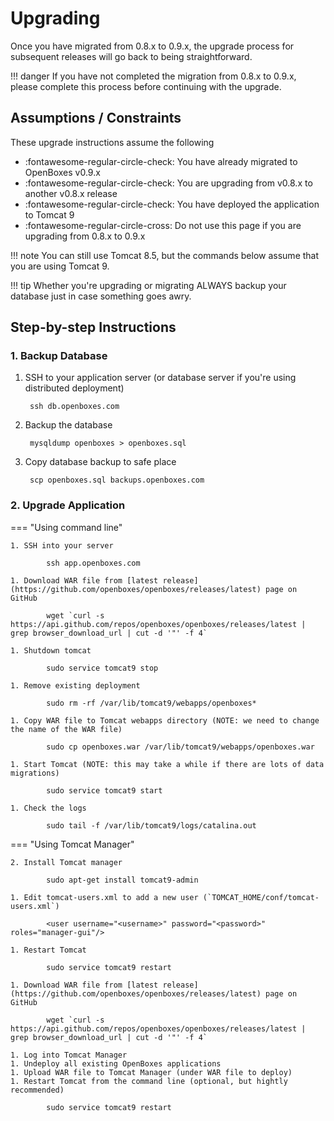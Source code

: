 # Upgrading 

Once you have migrated from 0.8.x to 0.9.x, the upgrade process for subsequent releases will 
go back to being straightforward. 

!!! danger
        If you have not completed the migration from 0.8.x to 0.9.x, please complete this 
        process before continuing with the upgrade.

## Assumptions / Constraints
These upgrade instructions assume the following 

* :fontawesome-regular-circle-check: You have already migrated to OpenBoxes v0.9.x  
* :fontawesome-regular-circle-check: You are upgrading from v0.8.x to another v0.8.x release 
* :fontawesome-regular-circle-check: You have deployed the application to Tomcat 9 
* :fontawesome-regular-circle-cross: Do not use this page if you are upgrading from 0.8.x to 0.9.x

!!! note
        You can still use Tomcat 8.5, but the commands below assume that you are using Tomcat 9.

!!! tip
        Whether you're upgrading or migrating ALWAYS backup your database just in case something 
        goes awry.


## Step-by-step Instructions

### 1. Backup Database

1. SSH to your application server (or database server if you're using distributed deployment)

        ssh db.openboxes.com

2. Backup the database
    
        mysqldump openboxes > openboxes.sql 

3. Copy database backup to safe place

        scp openboxes.sql backups.openboxes.com


### 2. Upgrade Application

=== "Using command line"

    1. SSH into your server

            ssh app.openboxes.com

    1. Download WAR file from [latest release](https://github.com/openboxes/openboxes/releases/latest) page on GitHub

            wget `curl -s https://api.github.com/repos/openboxes/openboxes/releases/latest | grep browser_download_url | cut -d '"' -f 4`

    1. Shutdown tomcat 

            sudo service tomcat9 stop

    1. Remove existing deployment

            sudo rm -rf /var/lib/tomcat9/webapps/openboxes*

    1. Copy WAR file to Tomcat webapps directory (NOTE: we need to change the name of the WAR file)

            sudo cp openboxes.war /var/lib/tomcat9/webapps/openboxes.war

    1. Start Tomcat (NOTE: this may take a while if there are lots of data migrations)
    
            sudo service tomcat9 start

    1. Check the logs 

            sudo tail -f /var/lib/tomcat9/logs/catalina.out

=== "Using Tomcat Manager"

    2. Install Tomcat manager
    
            sudo apt-get install tomcat9-admin
            
    1. Edit tomcat-users.xml to add a new user (`TOMCAT_HOME/conf/tomcat-users.xml`)
        
            <user username="<username>" password="<password>" roles="manager-gui"/>
    
    1. Restart Tomcat
    
            sudo service tomcat9 restart
    
    1. Download WAR file from [latest release](https://github.com/openboxes/openboxes/releases/latest) page on GitHub
    
            wget `curl -s https://api.github.com/repos/openboxes/openboxes/releases/latest | grep browser_download_url | cut -d '"' -f 4`
    
    1. Log into Tomcat Manager 
    1. Undeploy all existing OpenBoxes applications 
    1. Upload WAR file to Tomcat Manager (under WAR file to deploy)
    1. Restart Tomcat from the command line (optional, but hightly recommended)
    
            sudo service tomcat9 restart
